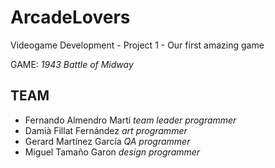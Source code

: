 # ArcadeLovers
Videogame Development - Project 1 - Our first amazing game

GAME: *1943 Battle of Midway*

## TEAM
* Fernando Almendro Martí *team leader* *programmer*
* Damià Fillat Fernández *art* *programmer*
* Gerard Martínez García *QA* *programmer*
* Miguel Tamaño Garon *design* *programmer*
